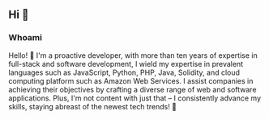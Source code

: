 ## Hi :wave:

### Whoami

Hello! 👋 I'm a proactive developer, with more than ten years of expertise in full-stack and software development, I wield my expertise in prevalent languages such as JavaScript, Python, PHP, Java, Solidity, and cloud computing platform such as Amazon Web Services. I assist companies in achieving their objectives by crafting a diverse range of web and software applications. Plus, I'm not content with just that – I consistently advance my skills, staying abreast of the newest tech trends! 🚀
